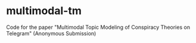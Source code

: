 # multimodal-tm

Code for the paper "Multimodal Topic Modeling of Conspiracy Theories on Telegram" (Anonymous Submission)


